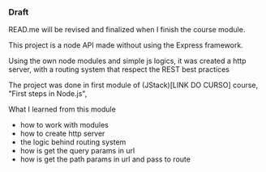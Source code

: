 ### Draft
READ.me will be revised and finalized when I finish the course module.

This project is a node API made without using the Express framework.

Using the own node modules and simple js logics, it was created a http server,
with a routing system that respect the REST best practices

The project was done in first module of (JStack)[LINK DO CURSO] course, "First steps in Node.js",

What I learned from this module
- how to work with modules
- how to create http server
- the logic behind routing system
- how is get the query params in url
- how is get the path params in url and pass to route